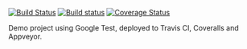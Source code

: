 [![Build Status](https://travis-ci.org/david-grs/clang-travis-cmake-gtest-coverage-example.svg?branch=master)](https://travis-ci.org/david-grs/clang-travis-cmake-gtest-coverage-example)
[![Build status](https://ci.appveyor.com/api/projects/status/5e0v3q08657respq/branch/master?svg=true)](https://ci.appveyor.com/project/david-grs/clang-travis-cmake-gtest-coverage-example/branch/master)
[![Coverage Status](https://coveralls.io/repos/github/david-grs/clang-travis-cmake-gtest-coverage-example/badge.svg?branch=master)](https://coveralls.io/github/david-grs/clang-travis-cmake-gtest-coverage-example?branch=master)

Demo project using Google Test, deployed to Travis CI, Coveralls and Appveyor.

